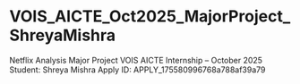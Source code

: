 # VOIS_AICTE_Oct2025_MajorProject_ShreyaMishra

Netflix Analysis Major Project
VOIS AICTE Internship – October 2025
Student: Shreya Mishra
Apply ID: APPLY_175580996768a788af39a79
